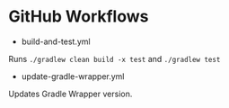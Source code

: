 # GitHub Workflows

* build-and-test.yml

Runs `./gradlew clean build -x test` and `./gradlew test`

* update-gradle-wrapper.yml

Updates Gradle Wrapper version. 
